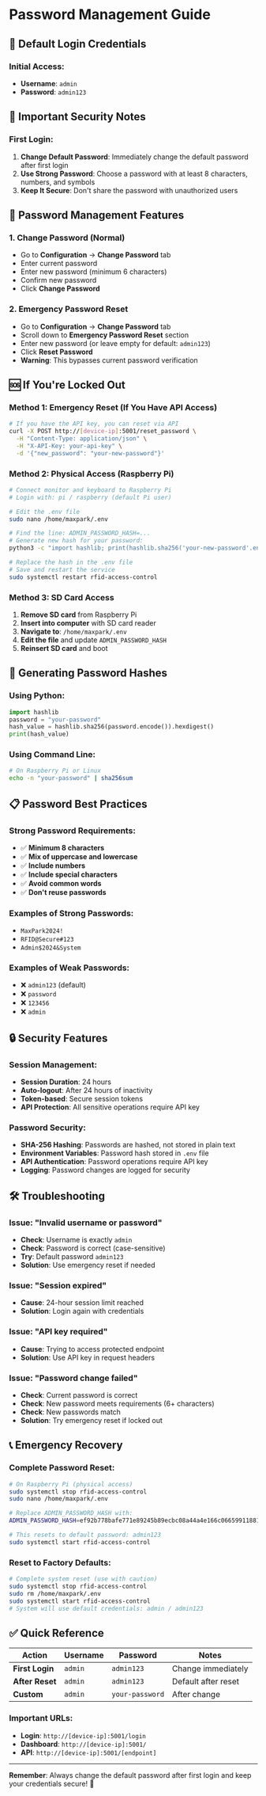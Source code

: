 # Password Management Guide

## 🔐 **Default Login Credentials**

### **Initial Access:**
- **Username**: `admin`
- **Password**: `admin123`

## 🚨 **Important Security Notes**

### **First Login:**
1. **Change Default Password**: Immediately change the default password after first login
2. **Use Strong Password**: Choose a password with at least 8 characters, numbers, and symbols
3. **Keep It Secure**: Don't share the password with unauthorized users

## 🔧 **Password Management Features**

### **1. Change Password (Normal)**
- Go to **Configuration** → **Change Password** tab
- Enter current password
- Enter new password (minimum 6 characters)
- Confirm new password
- Click **Change Password**

### **2. Emergency Password Reset**
- Go to **Configuration** → **Change Password** tab
- Scroll down to **Emergency Password Reset** section
- Enter new password (or leave empty for default: `admin123`)
- Click **Reset Password**
- **Warning**: This bypasses current password verification

## 🆘 **If You're Locked Out**

### **Method 1: Emergency Reset (If You Have API Access)**
```bash
# If you have the API key, you can reset via API
curl -X POST http://[device-ip]:5001/reset_password \
  -H "Content-Type: application/json" \
  -H "X-API-Key: your-api-key" \
  -d '{"new_password": "your-new-password"}'
```

### **Method 2: Physical Access (Raspberry Pi)**
```bash
# Connect monitor and keyboard to Raspberry Pi
# Login with: pi / raspberry (default Pi user)

# Edit the .env file
sudo nano /home/maxpark/.env

# Find the line: ADMIN_PASSWORD_HASH=...
# Generate new hash for your password:
python3 -c "import hashlib; print(hashlib.sha256('your-new-password'.encode()).hexdigest())"

# Replace the hash in the .env file
# Save and restart the service
sudo systemctl restart rfid-access-control
```

### **Method 3: SD Card Access**
1. **Remove SD card** from Raspberry Pi
2. **Insert into computer** with SD card reader
3. **Navigate to**: `/home/maxpark/.env`
4. **Edit the file** and update `ADMIN_PASSWORD_HASH`
5. **Reinsert SD card** and boot

## 🔑 **Generating Password Hashes**

### **Using Python:**
```python
import hashlib
password = "your-password"
hash_value = hashlib.sha256(password.encode()).hexdigest()
print(hash_value)
```

### **Using Command Line:**
```bash
# On Raspberry Pi or Linux
echo -n "your-password" | sha256sum
```

## 📋 **Password Best Practices**

### **Strong Password Requirements:**
- ✅ **Minimum 8 characters**
- ✅ **Mix of uppercase and lowercase**
- ✅ **Include numbers**
- ✅ **Include special characters**
- ✅ **Avoid common words**
- ✅ **Don't reuse passwords**

### **Examples of Strong Passwords:**
- `MaxPark2024!`
- `RFID@Secure#123`
- `Admin$2024&System`

### **Examples of Weak Passwords:**
- ❌ `admin123` (default)
- ❌ `password`
- ❌ `123456`
- ❌ `admin`

## 🔒 **Security Features**

### **Session Management:**
- **Session Duration**: 24 hours
- **Auto-logout**: After 24 hours of inactivity
- **Token-based**: Secure session tokens
- **API Protection**: All sensitive operations require API key

### **Password Security:**
- **SHA-256 Hashing**: Passwords are hashed, not stored in plain text
- **Environment Variables**: Password hash stored in `.env` file
- **API Authentication**: Password operations require API key
- **Logging**: Password changes are logged for security

## 🛠️ **Troubleshooting**

### **Issue: "Invalid username or password"**
- **Check**: Username is exactly `admin`
- **Check**: Password is correct (case-sensitive)
- **Try**: Default password `admin123`
- **Solution**: Use emergency reset if needed

### **Issue: "Session expired"**
- **Cause**: 24-hour session limit reached
- **Solution**: Login again with credentials

### **Issue: "API key required"**
- **Cause**: Trying to access protected endpoint
- **Solution**: Use API key in request headers

### **Issue: "Password change failed"**
- **Check**: Current password is correct
- **Check**: New password meets requirements (6+ characters)
- **Check**: New passwords match
- **Solution**: Try emergency reset if locked out

## 📞 **Emergency Recovery**

### **Complete Password Reset:**
```bash
# On Raspberry Pi (physical access)
sudo systemctl stop rfid-access-control
sudo nano /home/maxpark/.env

# Replace ADMIN_PASSWORD_HASH with:
ADMIN_PASSWORD_HASH=ef92b778bafe771e89245b89ecbc08a44a4e166c06659911881f383d4473e94f

# This resets to default password: admin123
sudo systemctl start rfid-access-control
```

### **Reset to Factory Defaults:**
```bash
# Complete system reset (use with caution)
sudo systemctl stop rfid-access-control
sudo rm /home/maxpark/.env
sudo systemctl start rfid-access-control
# System will use default credentials: admin / admin123
```

## ✅ **Quick Reference**

| Action | Username | Password | Notes |
|--------|----------|----------|-------|
| **First Login** | `admin` | `admin123` | Change immediately |
| **After Reset** | `admin` | `admin123` | Default after reset |
| **Custom** | `admin` | `your-password` | After change |

### **Important URLs:**
- **Login**: `http://[device-ip]:5001/login`
- **Dashboard**: `http://[device-ip]:5001/`
- **API**: `http://[device-ip]:5001/[endpoint]`

---

**Remember**: Always change the default password after first login and keep your credentials secure! 🔐
